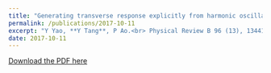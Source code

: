 ```yaml
---
title: "Generating transverse response explicitly from harmonic oscillator"
permalink: /publications/2017-10-11
excerpt: "Y Yao, **Y Tang**, P Ao.<br> Physical Review B 96 (13), 134414(2017)"
date: 2017-10-11
---
```


[Download the PDF here](https://github.com/jamestang23/jamestang23.github.io/blob/master/21.pdf)



